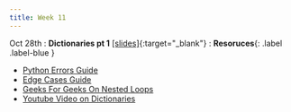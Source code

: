 ```yaml
---
title: Week 11
---
```


Oct 28th
: **Dictionaries pt 1** [\[slides\]](https://docs.google.com/presentation/d/1Uu8TjtyxfX5cdaHaWub2R8SfmylRJLGQNIoLOsLSd-I/edit?usp=sharing){:target="\_blank"}
: **Resoruces**{: .label .label-blue }
- [Python Errors Guide](https://docs.google.com/document/d/1S9DKwV66X5zdpiikkvXE7OnUneR4FRKem3v2xGc4zRg/edit?usp=sharing)
- [Edge Cases Guide](https://docs.google.com/document/d/1erH8pX7RWOcaF2SLMjThGzq7nwDChwIruURsV9-wGN8/edit?usp=sharing)
- [Geeks For Geeks On Nested Loops](https://www.geeksforgeeks.org/python-nested-loops/)
- [Youtube Video on Dictionaries](https://www.youtube.com/watch?v=daefaLgNkw0)

